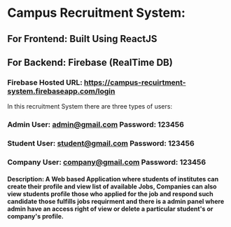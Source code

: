 # Campus Recruitment System: #

## For Frontend: Built Using ReactJS ##

## For Backend: Firebase (RealTime DB) ##


### Firebase Hosted URL: https://campus-recuirtment-system.firebaseapp.com/login

In this recruitment System there are three types of users: 

### Admin User:  admin@gmail.com  Password: 123456

### Student User:  student@gmail.com  Password: 123456

### Company User:  company@gmail.com  Password: 123456

#### Description: A Web based Application where students of institutes can create their profile and view list of available Jobs, Companies can also view students profile those who applied for the job and respond such candidate those fulfills jobs requirment and there is a admin panel where admin have an access right of view or delete a particular student's or company's profile.